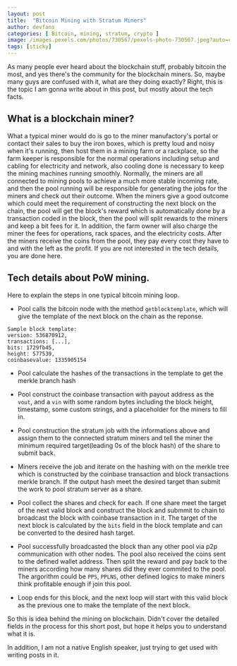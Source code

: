 ```yaml
---
layout: post
title:  "Bitcoin Mining with Stratum Miners"
author: devfans
categories: [ Bitcoin, mining, stratum, crypto ]
image: /images.pexels.com/photos/730567/pexels-photo-730567.jpeg?auto=compress&cs=tinysrgb&dpr=2&h=750&w=1260
tags: [sticky]
---
```


As many people ever heard about the blockchain stuff, probably bitcoin the most, and yes there's the community for the blockchain miners. So, maybe many guys are confused with it, what are they doing exactly? Right, this is the topic I am gonna write about in this post, but mostly about the tech facts.

## What is a blockchain miner?
What a typical miner would do is go to the miner manufactory's portal or contact their sales to buy the iron boxes, which is pretty loud and noisy when it's running, then host them in a mining farm or a rackplace, so the farm keeper is responsible for the normal operations including setup and cabling for electricity and network, also cooling done is necessary to keep the mining machines running smoothly. Normally, the miners are all connected to mining pools to achieve a much more stable incoming rate, and then the pool running will be responsible for generating the jobs for the miners and check out their outcome. When the miners give a good outcome which could meet the requirement of constructing the next block on the chain, the pool will get the block's reward which is automatically done by a transaction coded in the block, then the pool will split rewards to the miners and keep a  bit fees for it. In addition, the farm owner will also charge the miner the fees for operations, rack spaces, and the electricity costs. After the miners receive the coins from the pool, they pay every cost they have to and with the left as the profit. If you are not interested in the tech details, you are done here.

## Tech details about PoW mining.
Here to explain the steps in one typical bitcoin mining loop.

+ Pool calls the bitcoin node with the method `getblocktemplate`, which will give the template of the next block on the chain as the reponse.

```
Sample block template:
version: 536870912,
transactions: [...],
bits: 1729fb45,
height: 577539,
coinbasevalue: 1335905154

```


+ Pool calculate the hashes of the transactions in the template to get the merkle branch hash

+ Pool construct the coinbase transaction with payout address as the `vout`, and a `vin` with some random bytes including the block height, timestamp, some custom strings, and a placeholder for the miners to fill in.

+ Pool construction the stratum job with the informations above and assign them to the connected stratum miners and tell the miner the minimum required target(leading 0s of the block hash) of the share to submit back.

+ Miners receive the job and iterate on the hashing with on the merkle tree which is constructed by the coinbase transaction and block transactions merkle branch. If the output hash meet the desired target than submit the work to pool stratum server as a share.

+ Pool collect the shares and check for each. If one share meet the target of the next valid block and construct the block and submmit to chain to broadcast the block with coinbase transaction in it. The target of the next block is calculated by the `bits` field in the block template and can be converted to the desired hash target.

+ Pool successfully broadcasted the block than any other pool via p2p communication with other nodes. The pool also received the coins sent to the defined wallet address. Then split the reward and pay back to the miners according how many shares did they ever commited to the pool. The argorithm could be `PPS`, `PPLNS`, other defined logics to make miners think profitable enough if join this pool. 

+ Loop ends for this block, and the next loop will start with this valid block as the previous one to make the template of the next block.

So this is idea behind the mining on blockchain. Didn't cover the detailed fields in the process for this short post, but hope it helps you to understand what it is.

In addition, I am not a native English speaker, just trying to get used with writing posts in it.
